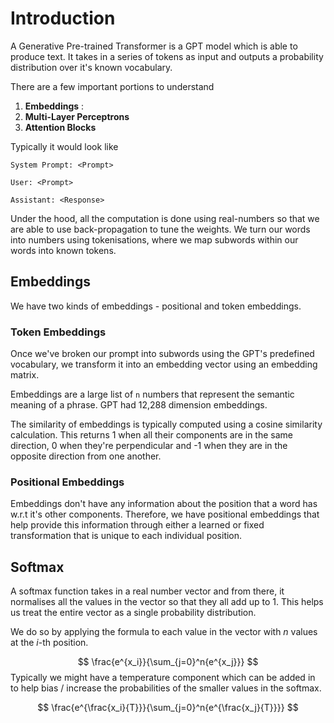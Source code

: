 # Introduction

A Generative Pre-trained Transformer is a GPT model which is able to produce text. It takes in a series of tokens as input and outputs a probability distribution over it's known vocabulary.

There are a few important portions to understand

1. **Embeddings** : 
2. **Multi-Layer Perceptrons**
3. **Attention Blocks**

Typically it would look like 

```
System Prompt: <Prompt>

User: <Prompt>

Assistant: <Response>
```

Under the hood, all the computation is done using real-numbers so that we are able to use back-propagation to tune the weights.  We turn our words into numbers using tokenisations, where we map subwords within our words into known tokens.

## Embeddings

We have two kinds of embeddings - positional and token embeddings. 

### Token Embeddings

Once we've broken our prompt into subwords using the GPT's predefined vocabulary, we transform it into an embedding vector using an embedding matrix. 

Embeddings are a large list of `n` numbers that represent the semantic meaning of a phrase. GPT had 12,288 dimension embeddings.

The similarity of embeddings is typically computed using a cosine similarity calculation. This returns 1 when all their components are in the same direction, 0 when they're perpendicular and -1 when they are in the opposite direction from one another.

### Positional Embeddings

Embeddings don't have any information about the position that a word has w.r.t it's other components. Therefore, we have positional embeddings that help provide this information through either a learned or fixed transformation that is unique to each individual position.

## Softmax

A softmax function takes in a real number vector and from there, it normalises all the values in the vector so that they all add up to 1. This helps us treat the entire vector as a single probability distribution. 

We do so by applying the formula to each value in the vector with $n$ values at the $i$-th position.

$$
\frac{e^{x_i}}{\sum_{j=0}^n{e^{x_j}}}
$$
Typically we might have a temperature component which can be added in to help bias / increase the probabilities of the smaller values in the softmax.

$$
\frac{e^{\frac{x_i}{T}}}{\sum_{j=0}^n{e^{\frac{x_j}{T}}}}
$$